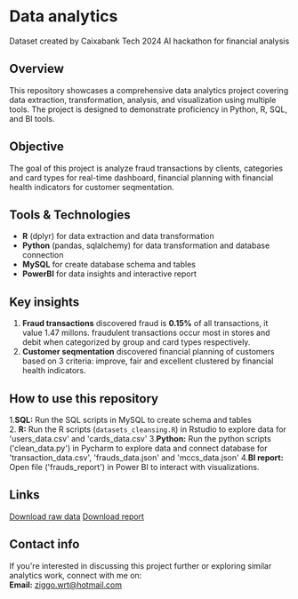 # Data analytics
Dataset created by Caixabank Tech 2024 AI hackathon for financial analysis

## Overview
This repository showcases a comprehensive data analytics project covering data extraction, transformation, analysis, and visualization using multiple tools. The project is designed to demonstrate proficiency in Python, R, SQL, and BI tools.

## Objective
The goal of this project is analyze fraud transactions by clients, categories and card types for real-time dashboard, financial planning with financial health indicators for customer seqmentation.

## Tools & Technologies
- **R** (dplyr) for data extraction and data transformation<br>
- **Python** (pandas, sqlalchemy) for data transformation and database connection<br>
- **MySQL** for create database schema and tables<br>
- **PowerBI** for data insights and interactive report

## Key insights
1. **Fraud transactions** discovered fraud is **0.15%** of all transactions, it value 1.47 millons. fraudulent transactions occur most in stores and debit when categorized by group and card types respectively.
2. **Customer seqmentation** discovered financial planning of customers based on 3 criteria: improve, fair and excellent clustered by financial health indicators.

## How to use this repository
1.**SQL:** Run the SQL scripts in MySQL to create schema and tables<br>
2. **R:** Run the R scripts (`datasets_cleansing.R`) in Rstudio to explore data for 'users_data.csv' and 'cards_data.csv'
3.**Python:** Run the python scripts ('clean_data.py') in Pycharm to explore data and connect database for 'transaction_data.csv', 'frauds_data.json' and 'mccs_data.json'
4.**BI report:** Open file ('frauds_report') in Power BI to interact with visualizations.

## Links
[Download raw data](https://1drv.ms/u/c/769541ab1889c03b/EQeFlzBxt2VJnWJwauQaAXkB1PFvT0Ra30yQsyIPRBFJ0A?e=Up7hcb)
[Download report]()

## Contact info
If you're interested in discussing this project further or exploring similar analytics work, connect with me on:<br>
**Email:** ziggo.wrt@hotmail.com
